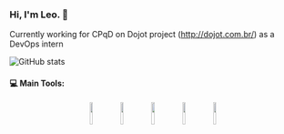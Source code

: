 ### Hi, I'm Leo. 👋

Currently working for CPqD on Dojot project (http://dojot.com.br/) as a DevOps intern

![GitHub stats](https://github-readme-stats.vercel.app/api?username=marianoleonardo&show_icons=true&theme=radical)

#### :computer: Main Tools: 
<p align="center">
  <img width="10%" src="https://kubernetes.io/images/favicon.png">
  <img width="10%" src="https://cdn.iconscout.com/icon/free/png-256/docker-226091.png">
  <img width="10%" src="https://www.mbejda.com/content/images/2016/01/ans.png">
  <img width="10%" src="https://upload.wikimedia.org/wikipedia/commons/thumb/7/7a/C_Sharp_logo.svg/1200px-C_Sharp_logo.svg.png">
  <img width="10%" src="https://cdn.iconscout.com/icon/free/png-512/c-programming-569564.png">
</p>

<!--
**marianoleonardo/marianoleonardo** is a ✨ _special_ ✨ repository because its `README.md` (this file) appears on your GitHub profile.

Here are some ideas to get you started:

- 🔭 I’m currently working on ...
- 🌱 I’m currently learning ...
- 👯 I’m looking to collaborate on ...
- 🤔 I’m looking for help with ...
- 💬 Ask me about ...
- 📫 How to reach me: ...
- 😄 Pronouns: ...
- ⚡ Fun fact: ...
-->
